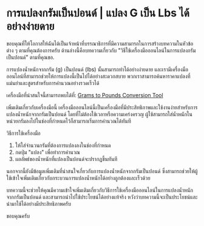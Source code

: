 การแปลงกรัมเป็นปอนด์ | แปลง G เป็น Lbs ได้อย่างง่ายดาย
======================================================

ขอบคุณที่ให้โอกาสให้ฉันได้เป็นเจ้าหน้าที่บรรณาธิการที่มีความสามารถในการสร้างบทความในหัวข้อต่าง ๆ ตามที่คุณต้องการครับ ด้านล่างนี้คือบทความเกี่ยวกับ "วิธีใช้เครื่องมือออนไลน์ในการแปลงกรัมเป็นปอนด์" ตามที่คุณขอ.

การแปลงน้ำหนักจากกรัม (g) เป็นปอนด์ (lbs) นั้นสามารถทำได้อย่างง่ายดาย และเรามีเครื่องมือออนไลน์ที่สามารถช่วยให้การแปลงนี้เป็นไปได้อย่างสะดวกสบาย พวกเราสามารถค้นหาราคาแปลงที่แม่นยำและสูตรสำหรับการคำนวณอย่างรวดเร็วได้

เครื่องมือที่น่าสนใจนี้สามารถพบได้ที่: [Grams to Pounds Conversion Tool](https://www.onlinecalculatorsfree.com/th/convert/grams-to-pounds.html)

เพิ่มเติมเกี่ยวกับเครื่องมือนี้ เครื่องมือออนไลน์นี้เป็นเครื่องมือที่มีประสิทธิภาพและใช้งานง่ายสำหรับการแปลงน้ำหนักจากกรัมเป็นปอนด์ โดยที่ไม่ต้องใช้เวลาหรือความเคร่งครวญ ผู้ใช้สามารถใส่น้ำหนักในหน่วยกรัมลงไปในช่องที่กำหนดไว้ก็สามารถเริ่มการคำนวณได้ทันที

วิธีการใช้เครื่องมือ

1. ให้ใส่จำนวนกรัมที่ต้องการแปลงลงในช่องที่กำหนด
2. กดปุ่ม "แปลง" เพื่อทำการคำนวณ
3. ผลลัพธ์ของน้ำหนักที่แปลงเป็นปอนด์จะปรากฏขึ้นทันที

นอกจากนี้ยังมีข้อมูลเพิ่มเติมที่น่าสนใจเกี่ยวกับการแปลงน้ำหนักจากกรัมเป็นปอนด์ ซึ่งสามารถช่วยให้ผู้ใช้เข้าใจเพิ่มเติมเกี่ยวกับกระบวนการแปลงน้ำหนักได้อย่างถูกต้องและเร็วด้วย

บทความนี้จะช่วยให้คุณมีความเข้าใจเพิ่มเติมเกี่ยวกับวิธีการใช้เครื่องมือออนไลน์ในการแปลงน้ำหนักจากกรัมเป็นปอนด์ และสามารถนำไปใช้ประโยชน์ได้อย่างแท้จริง หวังว่าบทความนี้จะเป็นประโยชน์และนำมาใช้ได้อย่างมีประสิทธิภาพครับ

ขอบคุณครับ